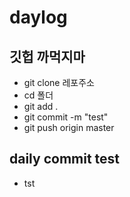 # daylog

## 깃헙 까먹지마
- git clone 레포주소
- cd 폴더
- git add .
- git commit -m "test"
- git push origin master

## daily commit test
- tst
